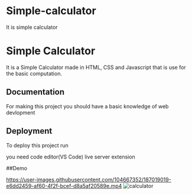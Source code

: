 # Simple-calculator
It is simple calculator


# Simple Calculator

It is a Simple Calculator made in HTML, CSS and  Javascript that is use for the basic computation.


## Documentation
For making this project you should have a basic knowledge of web devlopment


## Deployment

To deploy this project run 

you need code editor(VS Code)
live server extension

##Demo


https://user-images.githubusercontent.com/104667352/187019019-e6dd2459-af60-4f2f-bcef-d8a5af20589e.mp4
![calculator](https://user-images.githubusercontent.com/104667352/206906123-e7e60340-9633-44a7-bf44-d85d7dbc3fe9.PNG)


